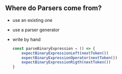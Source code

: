 ## Where do Parsers come from?

- use an existing one


- use a parser generator




- write by hand
    ```javascript
    const parseBinaryExpression = () => {
        expectBinaryExpressionLeft(nextToken())
        expectBinaryExpressionOperator(nextToken())
        expectBinaryExpressionRigth(nextToken())
    }
    ```

